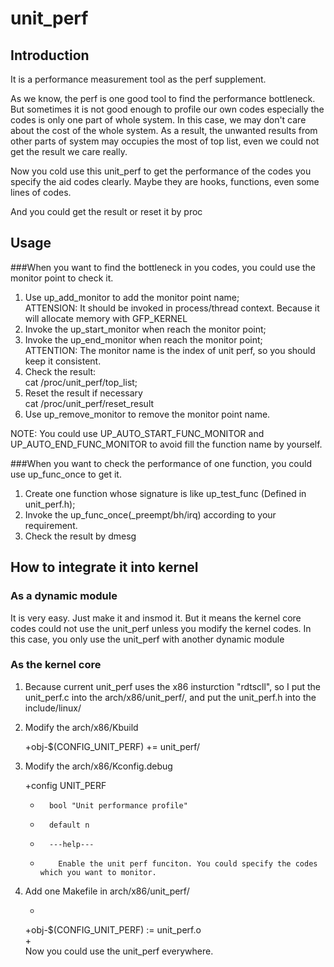 # unit_perf

## Introduction
It is a performance measurement tool as the perf supplement.

As we know, the perf is one good tool to find the performance bottleneck. But sometimes it is not good enough to profile our own codes especially the codes is only one part of whole system. In this case, we may don't care about the cost of the whole system. As a result, the unwanted results from other parts of system may occupies the most of top list, even we could not get the result we care really.  

Now you cold use this unit_perf to get the performance of the codes you specify the aid codes clearly. Maybe they are hooks, functions, even some lines of codes.

And you could get the result or reset it by proc

## Usage  
###When you want to find the bottleneck in you codes, you could use the monitor point to check it.  
1. Use up_add_monitor to add the monitor point name;  
ATTENSION: It should be invoked in process/thread context. Because it will allocate memory with GFP_KERNEL  
2. Invoke the up_start_monitor when reach the monitor point;  
3. Invoke the up_end_monitor when reach the monitor point;  
ATTENTION: The monitor name is the index of unit perf, so you should keep it consistent.
4. Check the result:  
cat /proc/unit_perf/top_list;  
5. Reset the result if necessary  
cat /proc/unit_perf/reset_result  
6. Use up_remove_monitor to remove the monitor point name.  


NOTE: You could use UP_AUTO_START_FUNC_MONITOR and UP_AUTO_END_FUNC_MONITOR to avoid fill the function name by yourself.

###When you want to check the performance of one function, you could use up_func_once to get it.  
1. Create one function whose signature is like up_test_func (Defined in unit_perf.h);  
2. Invoke the up_func_once(_preempt/bh/irq) according to your requirement.  
3. Check the result by dmesg  


## How to integrate it into kernel
### As a dynamic module
It is very easy. Just make it and insmod it.
But it means the kernel core codes could not use the unit_perf unless you modify the kernel codes.
In this case, you only use the unit_perf with another dynamic module  

### As the kernel core 
1. Because current unit_perf uses the x86 insturction "rdtscll", so I put the unit_perf.c into the arch/x86/unit_perf/, and put the unit_perf.h into the include/linux/  
2. Modify the arch/x86/Kbuild  
	
	+obj-$(CONFIG_UNIT_PERF) += unit_perf/
3. Modify the arch/x86/Kconfig.debug
	
	+config UNIT_PERF
	+       bool "Unit performance profile"  
	+       default n  
	+       ---help---  
	+         Enable the unit perf funciton. You could specify the codes which you want to monitor.  
4. Add one Makefile in arch/x86/unit_perf/  
	
	+  
	+obj-$(CONFIG_UNIT_PERF) := unit_perf.o  
	+  
Now you could use the unit_perf everywhere.











